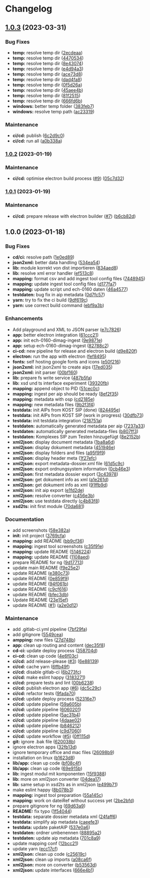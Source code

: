 # Changelog

## [1.0.3](https://github.com/kilchenmann/eDing/compare/v1.0.2...v1.0.3) (2023-03-31)


### Bug Fixes

* **temp:** resolve temp dir ([2ecdeaa](https://github.com/kilchenmann/eDing/commit/2ecdeaa1674423c156acc9d68914c37d0d52ec7b))
* **temp:** resolve temp dir ([4470534](https://github.com/kilchenmann/eDing/commit/44705343fe2b171a86e77b009641f97360685d30))
* **temp:** resolve temp dir ([8e43074](https://github.com/kilchenmann/eDing/commit/8e43074e4e756f16324156bf9683e30dd9ced633))
* **temp:** resolve temp dir ([e4d94a3](https://github.com/kilchenmann/eDing/commit/e4d94a397f098f46b740403aa138b4790e78a431))
* **temp:** resolve temp dir ([ace73d8](https://github.com/kilchenmann/eDing/commit/ace73d89d738413724ca275005f4ace5ae8366ff))
* **temp:** resolve temp dir ([dad4fa8](https://github.com/kilchenmann/eDing/commit/dad4fa831cda82bd44e403a82710837022eb1d12))
* **temp:** resolve temp dir ([0f5d26a](https://github.com/kilchenmann/eDing/commit/0f5d26a25a68b295ae26f7664d3cc9ae32b79406))
* **temp:** resolve temp dir ([45aee4b](https://github.com/kilchenmann/eDing/commit/45aee4b0554aeb16cda4abfebed6abc501a390e0))
* **temp:** resolve temp dir ([81f2515](https://github.com/kilchenmann/eDing/commit/81f25150bb56f2c632b4c3f0020d603448c75a72))
* **temp:** resolve temp dir ([666fd6b](https://github.com/kilchenmann/eDing/commit/666fd6bf225a8f32ce1fdf52cdb98830535a98c4))
* **windows:** better temp folder ([383feb7](https://github.com/kilchenmann/eDing/commit/383feb725c14cfdb9fdf13be192b575b7cb48120))
* **windows:** resolve temp path ([ac23319](https://github.com/kilchenmann/eDing/commit/ac233198a35ebd32025bedbb83992a0cf9563bcb))


### Maintenance

* **ci/cd:** publish ([6c2d9c0](https://github.com/kilchenmann/eDing/commit/6c2d9c0dcd8f59294a4b5ce184f4d2dc05cf0f42))
* **ci/cd:** run all ([a0b338a](https://github.com/kilchenmann/eDing/commit/a0b338ac86983153ef6962cca962d3c6ddc3e390))

### [1.0.2](https://www.github.com/kilchenmann/eDing/compare/v1.0.1...v1.0.2) (2023-01-19)


### Maintenance

* **ci/cd:** optimise electron build process ([#9](https://www.github.com/kilchenmann/eDing/issues/9)) ([05c7d32](https://www.github.com/kilchenmann/eDing/commit/05c7d3276963243ee701ef76b4b5ad53aa4b4b72))

### [1.0.1](https://www.github.com/kilchenmann/eDing/compare/v1.0.0...v1.0.1) (2023-01-19)


### Maintenance

* **ci/cd:** prepare release with electron builder ([#7](https://www.github.com/kilchenmann/eDing/issues/7)) ([b6cb82d](https://www.github.com/kilchenmann/eDing/commit/b6cb82db78155337e0fba4854f7122f42e0f2f9d))

## 1.0.0 (2023-01-18)


### Bug Fixes

* **cd/ci:** resolve path ([1e0ed89](https://www.github.com/kilchenmann/eDing/commit/1e0ed89e287c11ba11347e03a62e3c7fd6544e08))
* **json2xml:** better data handling ([534ea54](https://www.github.com/kilchenmann/eDing/commit/534ea547aafd95614bc6023354898f242f98ca5c))
* **lib:** module korrekt von dist importieren ([834aed8](https://www.github.com/kilchenmann/eDing/commit/834aed869889e754cbf2eb4f05bd73308b8cd78f))
* **lib:** resolve xml error handler ([ef513c8](https://www.github.com/kilchenmann/eDing/commit/ef513c8224f84f749f23ab13f3ecabe085f16f18))
* **mapping:** format csv and add ingest tool config files ([7448945](https://www.github.com/kilchenmann/eDing/commit/7448945d805a020815d01297fabfc0fe3c5423e4))
* **mapping:** update ingest tool config files ([d177fa7](https://www.github.com/kilchenmann/eDing/commit/d177fa718066efb4557dad2ed6bdaef1a546b3d5))
* **mapping:** update script und ech-0160 daten ([46a4577](https://www.github.com/kilchenmann/eDing/commit/46a45772f36c786effb9fd216de36b02c4768f4c))
* **testdaten:** bug fix in aip metadata ([0d7fc57](https://www.github.com/kilchenmann/eDing/commit/0d7fc57eb0c90f9cca08519a73508aa7ad53fefa))
* **yarn:** try to fix the ci build ([9df619c](https://www.github.com/kilchenmann/eDing/commit/9df619c5fb2069ad6c003fcf5df1b7e56703b92a))
* **yarn:** use correct build command ([ebf9a3b](https://www.github.com/kilchenmann/eDing/commit/ebf9a3b05105c69d8d94bf85fe0b3242d1e03891))


### Enhancements

* Add playground and XML to JSON parser ([e7c7826](https://www.github.com/kilchenmann/eDing/commit/e7c78266965cdd91ac6c28d1cfa6d3228f674b85))
* **app:** better electron integration ([61ccc21](https://www.github.com/kilchenmann/eDing/commit/61ccc21e285a3a0c69225b8949520a227706dca5))
* **app:** init ech-0160-dimag-ingest ([9e9871e](https://www.github.com/kilchenmann/eDing/commit/9e9871ed36db98894b930ef916797d5504c1a7bc))
* **app:** setup ech-0160-dimag-ingest ([82788c2](https://www.github.com/kilchenmann/eDing/commit/82788c23494d1f5fffaf361094d7928ad2ad1b8c))
* **ci-cd:** new pipeline for release and electron build ([d9e820f](https://www.github.com/kilchenmann/eDing/commit/d9e820f7a24527a0a4c2bbcc01ae483ee10c483e))
* **electron:** run the app with electron ([fef8495](https://www.github.com/kilchenmann/eDing/commit/fef84951ad0b9cea7a3ade45f86a478ef7c77b14))
* **fonts:** self hosting google fonts and icons ([e50f216](https://www.github.com/kilchenmann/eDing/commit/e50f21610b84afc760c862145831b2fd24afe5a4))
* **json2xml:** init json2xml to create aips ([17ed035](https://www.github.com/kilchenmann/eDing/commit/17ed035c241588734c23d1297d0ae7b4f696a961))
* **json2xml:** init parser ([00bf160](https://www.github.com/kilchenmann/eDing/commit/00bf160343485b353ac697af2dd2054764d8a400))
* **lib:** prepare fs write service ([487b5fa](https://www.github.com/kilchenmann/eDing/commit/487b5faec702c39c96c0d194f89fe2f7aa9e70ef))
* **lib:** xsd und ts interface experiment ([39320fb](https://www.github.com/kilchenmann/eDing/commit/39320fb60f2bd78eb1c07eae4801d71b7a5ba67b))
* **mapping:** append object to PID ([51cec0c](https://www.github.com/kilchenmann/eDing/commit/51cec0c5841bcc5abd543ad89b4aae4b0a52861c))
* **mapping:** ingest per aip should be ready ([8ef2f35](https://www.github.com/kilchenmann/eDing/commit/8ef2f3504596a926007bc907f00fc83d2ba5b9b2))
* **mapping:** metadata with osp ([cd2185e](https://www.github.com/kilchenmann/eDing/commit/cd2185e3b316d4cf9b4e5a8a8e2d7c976dee2a39))
* **mapping:** new metadata files ([9b2f3f4](https://www.github.com/kilchenmann/eDing/commit/9b2f3f40b12f01afaa29db528d5a917eda3b4072))
* **testdata:** init AIPs from KOST SIP (done) ([824495e](https://www.github.com/kilchenmann/eDing/commit/824495e2510409c6e916d53c4e2a869b65e530c7))
* **testdata:** init AIPs from KOST SIP (work in progress) ([30dfb73](https://www.github.com/kilchenmann/eDing/commit/30dfb73056c862e7d4c5e52ded0923bc584c3afe))
* **testdata:** init testdata integration ([218751a](https://www.github.com/kilchenmann/eDing/commit/218751ad85c9d9df37950dd148151e9953b91746))
* **testdaten:** automatically generated metadata per aip ([7237a33](https://www.github.com/kilchenmann/eDing/commit/7237a33fb85af5b17380169b5267c575424e180e))
* **testdaten:** automatically generated metadata-files ([b807ff3](https://www.github.com/kilchenmann/eDing/commit/b807ff36f819d00947de5135c85b7dc5dbf07c57))
* **testdaten:** Komplexes SIP zum Testen hinzugefügt ([8e2152b](https://www.github.com/kilchenmann/eDing/commit/8e2152b8cb7ccd3ae9c74220d124fa5a65b36f23))
* **xml2json:** display document metadata ([1ba8a6d](https://www.github.com/kilchenmann/eDing/commit/1ba8a6d193741718fd6c687b5f5eebb9bc496ba2))
* **xml2json:** display dokument metadata ([451946e](https://www.github.com/kilchenmann/eDing/commit/451946ebdb2b828c65d90095755f499890523b0c))
* **xml2json:** display folders and files ([a95f9f9](https://www.github.com/kilchenmann/eDing/commit/a95f9f9400b9b6ada206c9024590899a22408e67))
* **xml2json:** display header meta ([1f27efc](https://www.github.com/kilchenmann/eDing/commit/1f27efcb72954ef187d86c0b6275bd6c02fa98de))
* **xml2json:** export metadata-dossier.xml file ([61d5c9c](https://www.github.com/kilchenmann/eDing/commit/61d5c9cf62bc1590a5e1ea564b898119342c3f7a))
* **xml2json:** export ordnungsystem information ([0cb46e3](https://www.github.com/kilchenmann/eDing/commit/0cb46e3c3729e233ebdb1dada81889d441a90b3d))
* **xml2json:** first metadata dossier export ([3c43978](https://www.github.com/kilchenmann/eDing/commit/3c43978adced5148cd587f5997eadc5dfc06b31e))
* **xml2json:** get dokument info as xml ([a1e261d](https://www.github.com/kilchenmann/eDing/commit/a1e261dd1eb822fc3090f602aefba9defc1a3be4))
* **xml2json:** get dokument info as xml ([91ffb9d](https://www.github.com/kilchenmann/eDing/commit/91ffb9d395ff83a476d1f820ff371cd3f15798d4))
* **xml2json:** init aip export ([e1fd2de](https://www.github.com/kilchenmann/eDing/commit/e1fd2de5b7191f08ad662c95c71f71bdd5371a85))
* **xml2json:** resolve converter ([c456e3b](https://www.github.com/kilchenmann/eDing/commit/c456e3b27ba195d4f2d553993ffd5b30ec3ce8e1))
* **xml2json:** use testdata directly ([c4b83f8](https://www.github.com/kilchenmann/eDing/commit/c4b83f83b2801bbc62d31fc3b69dd2d9e18adc1c))
* **xsd2ts:** init first module ([70da681](https://www.github.com/kilchenmann/eDing/commit/70da681b75cd65b75699629e5fdd7e0345942e04))


### Documentation

* add screenshots ([58e382a](https://www.github.com/kilchenmann/eDing/commit/58e382af85e2784fe2265a0edca35c7ef5f10a91))
* **init:** init project ([3769cfa](https://www.github.com/kilchenmann/eDing/commit/3769cfadf7f4ad0a51a9436f3fb28ac2762894dc))
* **mapping:** add README ([bb9cf36](https://www.github.com/kilchenmann/eDing/commit/bb9cf36e840dd536fedc9eecaf5e5a46620ba1c6))
* **mapping:** ingest tool screenshots ([c35f91e](https://www.github.com/kilchenmann/eDing/commit/c35f91e42cac3ef8b844d9b6db8ea8bb83352770))
* **mapping:** update README ([5146224](https://www.github.com/kilchenmann/eDing/commit/5146224893e7fa69861487f15ccef509aa8d5619))
* **mapping:** update README ([1108aed](https://www.github.com/kilchenmann/eDing/commit/1108aed562d55d0ea9a5efbebd32a1672cc2f63f))
* prepare README for ng ([9d17713](https://www.github.com/kilchenmann/eDing/commit/9d17713306e76550f552c87118a82a9808539053))
* update main README ([f9e25e2](https://www.github.com/kilchenmann/eDing/commit/f9e25e2997e029282d58bb9a5b06ac6d0fbdaa79))
* update README ([e380c73](https://www.github.com/kilchenmann/eDing/commit/e380c73326e103ccd2d0ab56897c8e7016a7972d))
* update README ([0e859f9](https://www.github.com/kilchenmann/eDing/commit/0e859f9d9bbc865b02a673c18155c041db8f929e))
* update README ([94f061b](https://www.github.com/kilchenmann/eDing/commit/94f061b2520d606630d184cf97d2a2efbc4748de))
* update README ([c9cf616](https://www.github.com/kilchenmann/eDing/commit/c9cf616f48486acd3de1e63ac5bea6434694ffbf))
* update README ([bfec3db](https://www.github.com/kilchenmann/eDing/commit/bfec3db779311aa391335e57db3078cf9f9b27e9))
* Update README ([23e15ef](https://www.github.com/kilchenmann/eDing/commit/23e15efc27fadad8c6ac9b8a244139f524b1b381))
* update README ([#1](https://www.github.com/kilchenmann/eDing/issues/1)) ([a2e0d12](https://www.github.com/kilchenmann/eDing/commit/a2e0d12b25dc0a91ef39b30ba8ca322de8e22b19))


### Maintenance

* add .gitlab-ci.yml pipeline ([7bf29fa](https://www.github.com/kilchenmann/eDing/commit/7bf29fad998b17bdc203cd26ec0a7e92a22b36ae))
* add gitignore ([5549cea](https://www.github.com/kilchenmann/eDing/commit/5549cea7f4173fca19e10daaee5d6c2f1721a8dc))
* **ampping:** new files ([27d748b](https://www.github.com/kilchenmann/eDing/commit/27d748bcb670449955165de9cc6a0bc6a5699700))
* **app:** clean up routing and content ([dec35f8](https://www.github.com/kilchenmann/eDing/commit/dec35f8431f8d0726949ada20b8f47c708e96800))
* **cd-ci:** update deploy process ([358704d](https://www.github.com/kilchenmann/eDing/commit/358704ddd8dd3595ce43c5f2a6825b92b63818ce))
* **ci-cd:** clean up code ([4e6f03c](https://www.github.com/kilchenmann/eDing/commit/4e6f03c1e6c36cda605b9cb56d5ac11cb54a1456))
* **ci/cd:** add release-please ([#3](https://www.github.com/kilchenmann/eDing/issues/3)) ([6e88139](https://www.github.com/kilchenmann/eDing/commit/6e88139efb5e319cb476ffbfa386e0cfaeef3cf1))
* **ci/cd:** cache yarn ([6ffb49f](https://www.github.com/kilchenmann/eDing/commit/6ffb49f8bef5528a86ae31241ade206ad82e7298))
* **ci/cd:** disable gitlab-ci ([6b273fc](https://www.github.com/kilchenmann/eDing/commit/6b273fc1fb4607ae6af81f1afc29fa754863c1bc))
* **ci/cd:** make eslint happy ([3183271](https://www.github.com/kilchenmann/eDing/commit/3183271dab160cf68a5d23364e9057c39f64043d))
* **ci/cd:** prepare tests and lint ([00b6238](https://www.github.com/kilchenmann/eDing/commit/00b6238dbd8b5f8117764553517cfba026420b05))
* **ci/cd:** publish electron app ([#6](https://www.github.com/kilchenmann/eDing/issues/6)) ([dc5c29c](https://www.github.com/kilchenmann/eDing/commit/dc5c29c0dca35eba50f34c63ba5e2db2a2fe9aa7))
* **ci/cd:** refactor tests ([9fada70](https://www.github.com/kilchenmann/eDing/commit/9fada703808d61a49529aa849cdca85d8f31c097))
* **ci/cd:** update deploy process ([52316e7](https://www.github.com/kilchenmann/eDing/commit/52316e76d2838eb1266d9149ad7b1dd1753d1c26))
* **ci/cd:** update pipeline ([59a605b](https://www.github.com/kilchenmann/eDing/commit/59a605b4f5c95d37a55d9773bbcbf4f7efff3844))
* **ci/cd:** update pipeline ([6060201](https://www.github.com/kilchenmann/eDing/commit/6060201d023f7296d6a57abf3bbc717846e183bb))
* **ci/cd:** update pipeline ([5ac31b4](https://www.github.com/kilchenmann/eDing/commit/5ac31b4ddde0e0ba73cddf07ab5d99b80b48b461))
* **ci/cd:** update pipeline ([4daae02](https://www.github.com/kilchenmann/eDing/commit/4daae02646cf19117064ac3307baee445c3d2220))
* **ci/cd:** update pipeline ([b846212](https://www.github.com/kilchenmann/eDing/commit/b84621254829177edea72fd50fb227bf47c5137e))
* **ci/cd:** update pipeline ([c9d7060](https://www.github.com/kilchenmann/eDing/commit/c9d70607f10067a86ff281367b326f3e1149fe28))
* **ci/cd:** update workflow ([#5](https://www.github.com/kilchenmann/eDing/issues/5)) ([0ff115d](https://www.github.com/kilchenmann/eDing/commit/0ff115df9f91007c7d857382790a3f6139f419cc))
* **git:** ignore .bak file ([620038b](https://www.github.com/kilchenmann/eDing/commit/620038bb80ee952a20e39d2efa08cb8d98e502ba))
* ignore electron apps ([32fb13d](https://www.github.com/kilchenmann/eDing/commit/32fb13d8ec3dfe5f4895201c43a3bc74381d1ac0))
* ignore temporary office and mac files ([26098b9](https://www.github.com/kilchenmann/eDing/commit/26098b947eb28a648fb7e141c0171c4c298a88d1))
* installation on linux ([b1623d8](https://www.github.com/kilchenmann/eDing/commit/b1623d80a289cfaefb08329f9494a270359aa85a))
* **lib/app:** clean up code ([bf08c4f](https://www.github.com/kilchenmann/eDing/commit/bf08c4f419bd323ba08b4a300dca21fa0f8e4161))
* **lib/app:** clean up code ([69e915b](https://www.github.com/kilchenmann/eDing/commit/69e915b4d3d2a873e0d6cf996c714d90f5cd771d))
* **lib:** ingest modul mit komponenten ([15f9388](https://www.github.com/kilchenmann/eDing/commit/15f9388798c8632586d3995513629aae9e116a11))
* **lib:** more on xml2json converter ([04dea17](https://www.github.com/kilchenmann/eDing/commit/04dea176979471111d187f8e0c2e39ce016e47d8))
* **lib:** same setup in xsd2ts as in xml2json ([e499b71](https://www.github.com/kilchenmann/eDing/commit/e499b71fd0c94e376a969401b84c5e6ff1b0818d))
* make eslint happy ([8b078b3](https://www.github.com/kilchenmann/eDing/commit/8b078b35b8e40dac58ab1a523fe8d37ad0b12bf7))
* **mapping:** ingest tool preparation ([55a145c](https://www.github.com/kilchenmann/eDing/commit/55a145cb920e16e4af71b841f263735a2d5a1113))
* **mapping:** work on dateiRef without success yet ([2be2bfd](https://www.github.com/kilchenmann/eDing/commit/2be2bfdfd4353ef68cc7ba8c4a3bcb4fdc1d15e6))
* prepare gitignore for ng ([69d63a9](https://www.github.com/kilchenmann/eDing/commit/69d63a9adf679bd0c0f045aca69b8d409a0119c8))
* **README:** fix typo ([1f54044](https://www.github.com/kilchenmann/eDing/commit/1f540443cc953b4c3cc79bd9fadc71b30ef5bb93))
* **testdata:** separate dossier metadata xml ([24faff6](https://www.github.com/kilchenmann/eDing/commit/24faff69987feb0510b81f5c68c7ddf2e684ef52))
* **testdata:** simplify aip metadata ([caeefe3](https://www.github.com/kilchenmann/eDing/commit/caeefe3e8d50b0b010027b9768c3d6adea9fca57))
* **testdata:** update paketAIP ([537e0a6](https://www.github.com/kilchenmann/eDing/commit/537e0a619f33dd52738677b1b07864a73916d319))
* **testdaten:** ordner umbenennen ([88895a2](https://www.github.com/kilchenmann/eDing/commit/88895a26122f2ab9bbccdf938b44d8ff494bc9cd))
* **testdaten:** update aip metadata ([701c8a9](https://www.github.com/kilchenmann/eDing/commit/701c8a9991fdf44cf37e14dddb50352a7e70b07b))
* update mapping conf ([12bcc21](https://www.github.com/kilchenmann/eDing/commit/12bcc214722af3bf08ef0fab44aad22c69dba225))
* update yarn ([ecc17cf](https://www.github.com/kilchenmann/eDing/commit/ecc17cfc010abb3b852720b7890a2c0d28e0c334))
* **xml2json:** clean up code ([c25619c](https://www.github.com/kilchenmann/eDing/commit/c25619ca9f54fc01fa77da659e17ac34df6779fd))
* **xml2json:** clean up imports ([a08ca6f](https://www.github.com/kilchenmann/eDing/commit/a08ca6fd0ca008b2be8c7634b4f7a958bbeaac6f))
* **xml2json:** more on converter ([b53563d](https://www.github.com/kilchenmann/eDing/commit/b53563dc46a1898a2862c87be236d853c026d69e))
* **xml2json:** update interfaces ([666e4b1](https://www.github.com/kilchenmann/eDing/commit/666e4b1139850ccb1ff78041073c2eee41d9c9f2))

